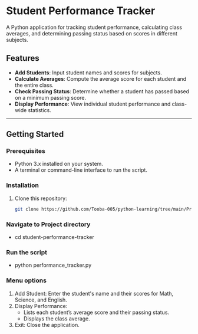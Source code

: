 # Student Performance Tracker

A Python application for tracking student performance, calculating class averages, and determining passing status based on scores in different subjects.

## Features

- **Add Students**: Input student names and scores for subjects.
- **Calculate Averages**: Compute the average score for each student and the entire class.
- **Check Passing Status**: Determine whether a student has passed based on a minimum passing score.
- **Display Performance**: View individual student performance and class-wide statistics.

---

## Getting Started

### Prerequisites
- Python 3.x installed on your system.
- A terminal or command-line interface to run the script.

### Installation
1. Clone this repository:
   ```bash
   git clone https://github.com/Tooba-005/python-learning/tree/main/Project

### Navigate to Project directory
-  cd student-performance-tracker

### Run the script
- python performance_tracker.py

### Menu options
1. Add Student: Enter the student's name and their scores for Math, Science, and English.
2. Display Performance:
    - Lists each student’s average score and their passing status.
    - Displays the class average.
3. Exit: Close the application.

